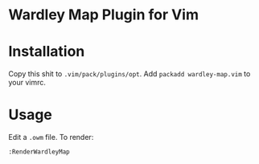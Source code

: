 # Wardley Map Plugin for Vim

# Installation
Copy this shit to `.vim/pack/plugins/opt`. Add `packadd wardley-map.vim` to your vimrc.

# Usage
Edit a `.owm` file. To render:

```
:RenderWardleyMap
```

